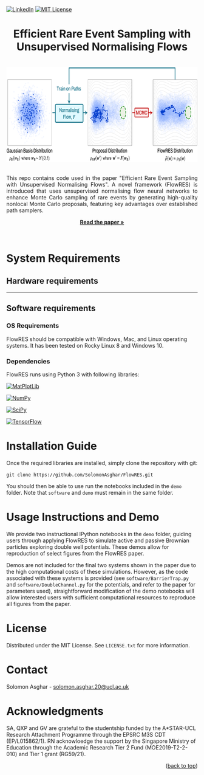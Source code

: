 <a name="readme-top"></a>

[![LinkedIn][linkedin-shield]][linkedin-url]
[![MIT License][license-shield]][license-url]

<div align="center">
  <h1 align="center">Efficient Rare Event Sampling with Unsupervised
Normalising Flows</h1>
  <br />
  <a href="https://github.com/SolomonAsghar/Efficient-Rare-Event-Sampling-with-Unsupervised-Normalising-Flows">
    <img src="FlowRES_Schematic.png" alt="FlowRES workflow schematic" height="250">
  </a>
  <p align="justify">
    <br />
    This repo contains code used in the paper "Efficient Rare Event Sampling with Unsupervised Normalising Flows". A novel framework (FlowRES) is introduced that uses unsupervised normalising flow neural networks to enhance Monte Carlo sampling of rare events by generating high-quality nonlocal Monte Carlo proposals, featuring key advantages over established path samplers. 
    <p align="center">
    <a target="_blank" href="https://arxiv.org/pdf/2401.01072.pdf"><strong>Read the paper »</strong></a>
    </p>
    <br />
  </p>
</div>

# System Requirements
## Hardware requirements
----

## Software requirements
### OS Requirements
FlowRES should be compatible with Windows, Mac, and Linux operating systems. It has been tested on Rocky Linux 8 and Windows 10.

### Dependencies
FlowRES runs using Python 3 with following libraries:

[![MatPlotLib][MatPlotLib-badge]][MatPlotLib-url]

[![NumPy][NumPy-badge]][NumPy-url]

[![SciPy][SciPy-badge]][SciPy-url]

[![TensorFlow][TensorFlow-badge]][TensorFlow-url]


# Installation Guide
Once the required libraries are installed, simply clone the repository with git:
```
git clone https://github.com/SolomonAsghar/FlowRES.git
```
You should then be able to use run the notebooks included in the `demo` folder. Note that `software` and `demo` must remain in the same folder.

# Usage Instructions and Demo

We provide two instructional IPython notebooks in the `demo` folder, guiding users through applying FlowRES to simulate active and passive Brownian particles exploring double well potentials.
These demos allow for reproduction of select figures from the FlowRES paper. 

Demos are not included for the final two systems shown in the paper due to the high computational costs of these simulations.
However, as the code associated with these systems is provided (see `software/BarrierTrap.py` and `software/DoubleChannel.py` for the potentials, and refer to the paper for parameters used), straightforward modification of the demo notebooks will allow interested users with sufficient computational resources to reproduce all figures from the paper.

<!-- LICENSE -->
# License

Distributed under the MIT License. See `LICENSE.txt` for more information.



<!-- CONTACT -->
# Contact

Solomon Asghar - solomon.asghar.20@ucl.ac.uk


<!-- ACKNOWLEDGMENTS -->
# Acknowledgments

SA, QXP and GV are grateful to the studentship
funded by the A*STAR-UCL Research Attachment Programme through the EPSRC M3S CDT (EP/L015862/1). RN acknowloedge the support by the Singapore Ministry of Education through the Academic Research Tier 2 Fund (MOE2019-T2-2-010)
and Tier 1 grant (RG59/21).

<p align="right">(<a href="#readme-top">back to top</a>)</p>



<!-- MARKDOWN LINKS & IMAGES -->
<!-- https://www.markdownguide.org/basic-syntax/#reference-style-links -->
[contributors-shield]: https://img.shields.io/github/contributors/github_username/repo_name.svg?style=for-the-badge
[contributors-url]: https://github.com/github_username/repo_name/graphs/contributors
[forks-shield]: https://img.shields.io/github/forks/github_username/repo_name.svg?style=for-the-badge
[forks-url]: https://github.com/github_username/repo_name/network/members
[stars-shield]: https://img.shields.io/github/stars/github_username/repo_name.svg?style=for-the-badge
[stars-url]: https://github.com/github_username/repo_name/stargazers
[issues-shield]: https://img.shields.io/github/issues/github_username/repo_name.svg?style=for-the-badge
[issues-url]: https://github.com/github_username/repo_name/issues
[license-shield]: https://img.shields.io/github/license/othneildrew/Best-README-Template.svg?style=for-the-badge
[license-url]: https://github.com/SolomonAsghar/Efficient-Rare-Event-Sampling-with-Unsupervised-Normalising-Flows/blob/master/LICENSE.txt
[linkedin-shield]: https://img.shields.io/badge/-LinkedIn-black.svg?style=for-the-badge&logo=linkedin&colorB=555
[linkedin-url]: https://www.linkedin.com/in/solomon-asghar-12b3a0215/
[product-screenshot]: images/screenshot.png
[Next.js]: https://img.shields.io/badge/next.js-000000?style=for-the-badge&logo=nextdotjs&logoColor=white
[Next-url]: https://nextjs.org/
[React.js]: https://img.shields.io/badge/React-20232A?style=for-the-badge&logo=react&logoColor=61DAFB
[React-url]: https://reactjs.org/
[Vue.js]: https://img.shields.io/badge/Vue.js-35495E?style=for-the-badge&logo=vuedotjs&logoColor=4FC08D
[Vue-url]: https://vuejs.org/
[Angular.io]: https://img.shields.io/badge/Angular-DD0031?style=for-the-badge&logo=angular&logoColor=white
[Angular-url]: https://angular.io/
[Svelte.dev]: https://img.shields.io/badge/Svelte-4A4A55?style=for-the-badge&logo=svelte&logoColor=FF3E00
[Svelte-url]: https://svelte.dev/
[Laravel.com]: https://img.shields.io/badge/Laravel-FF2D20?style=for-the-badge&logo=laravel&logoColor=white
[Laravel-url]: https://laravel.com
[Bootstrap.com]: https://img.shields.io/badge/Bootstrap-563D7C?style=for-the-badge&logo=bootstrap&logoColor=white
[Bootstrap-url]: https://getbootstrap.com
[JQuery.com]: https://img.shields.io/badge/jQuery-0769AD?style=for-the-badge&logo=jquery&logoColor=white
[JQuery-url]: https://jquery.com 
[Python-badge]: https://img.shields.io/badge/python-3670A0?style=for-the-badge&logo=python&logoColor=ffdd54
[Python-url]: https://www.python.org/
[NumPy-badge]: https://img.shields.io/badge/numpy-%23013243.svg?style=for-the-badge&logo=numpy&logoColor=white
[NumPy-url]: https://numpy.org/
[TensorFlow-badge]: https://img.shields.io/badge/TensorFlow-%23FF6F00.svg?style=for-the-badge&logo=TensorFlow&logoColor=white
[TensorFlow-url]: https://www.tensorflow.org/
[Keras-badge]: https://img.shields.io/badge/Keras-%23D00000.svg?style=for-the-badge&logo=Keras&logoColor=white
[Keras-url]: https://keras.io/
[SciPy-badge]: https://img.shields.io/badge/SciPy-%230C55A5.svg?style=for-the-badge&logo=scipy&logoColor=%white
[SciPy-url]: https://scipy.org/
[MatPlotLib-badge]: https://img.shields.io/badge/Matplotlib-%23ffffff.svg?style=for-the-badge&logo=Matplotlib&logoColor=black
[MatPlotLib-url]: https://matplotlib.org/
